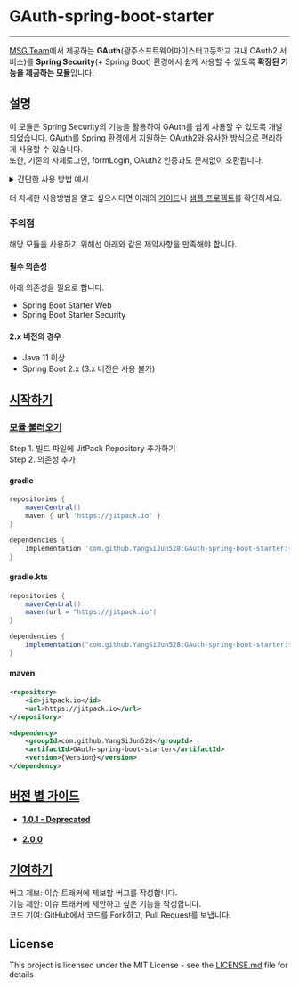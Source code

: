 # GAuth-spring-boot-starter

- - -

[MSG.Team](https://github.com/GSM-MSG)에서 제공하는 **GAuth**(광주소프트웨어마이스터고등학교 교내 OAuth2 서비스)를 **Spring Security**(+ Spring
Boot) 환경에서 쉽게 사용할 수 있도록 **확장된 기능을 제공하는 모듈**입니다.

## [설명](#설명)

이 모듈은 Spring Security의 기능을 활용하여 GAuth를 쉽게 사용할 수 있도록 개발되었습니다.
GAuth를 Spring 환경에서 지원하는 OAuth2와 유사한 방식으로 편리하게 사용할 수 있습니다.   
또한, 기존의 자체로그인, formLogin, OAuth2 인증과도 문제없이 호환됩니다.

<details>
<summary>간단한 사용 방법 예시</summary>

#### 예시 1

```java
@Configuration
public class SecurityConfig {
    // ...
    @Bean
    public SecurityFilterChain filterChain(HttpSecurity http) throws Exception {
        http
                // ...
                .apply(gauth);
        return http.build();
    }
}
```

#### 예시 2

```java
@Configuration
public class SecurityConfig {
    // 생략
    @Bean
    public SecurityFilterChain filterChain(HttpSecurity http) throws Exception {
        http
                // ...
                .apply(gatuh
                        .loginPageUrl("/to-gauth-login-page")
                        .loginProcessingUrl("/login/code/gauth")
                        .successHandler(
                                new SimpleUrlAuthenticationSuccessHandler("/success"))
                        .failureHandler(
                                new SimpleUrlAuthenticationFailureHandler("/failure")));
        return http.build();
    }
}
```

</details>

더 자세한 사용방법을 알고 싶으시다면 아래의 [가이드](#버전-별-가이드)나 [샘플 프로젝트](https://github.com/YangSiJun528/GAuth-spring-boot-starter-sample)를
확인하세요.

### 주의점

해당 모듈을 사용하기 위해선 아래와 같은 제약사항을 만족해야 합니다.

#### 필수 의존성
아래 의존성을 필요로 합니다.
  - Spring Boot Starter Web
  - Spring Boot Starter Security

#### 2.x 버전의 경우

- Java 11 이상
- Spring Boot 2.x (3.x 버전은 사용 불가)

## [시작하기](#시작하기)

### [모듈 불러오기](#모듈-불러오기)

Step 1. 빌드 파일에 JitPack Repository 추가하기  
Step 2. 의존성 추가

#### gradle

```groovy
repositories {
    mavenCentral()
    maven { url 'https://jitpack.io' }
}
```

```groovy
dependencies {
    implementation 'com.github.YangSiJun528:GAuth-spring-boot-starter:{Version}'
}
```

#### gradle.kts

```groovy
repositories {
    mavenCentral()
    maven(url = "https://jitpack.io")
}
```

```groovy
dependencies {
    implementation("com.github.YangSiJun528:GAuth-spring-boot-starter:{Version}")
}
```

#### maven

```xml
<repository>
    <id>jitpack.io</id>
    <url>https://jitpack.io</url>
</repository>
```

```xml
<dependency>
    <groupId>com.github.YangSiJun528</groupId>
    <artifactId>GAuth-spring-boot-starter</artifactId>
    <version>{Version}</version>
</dependency>
```

## [버전 별 가이드](#버전-별-가이드)

- #### [1.0.1 - Deprecated](docs/guide/ver_101/reference.md)
- #### [2.0.0](docs/guide/ver_200/reference.md)

## [기여하기](#기여하기)

버그 제보: 이슈 트래커에 제보할 버그를 작성합니다.  
기능 제안: 이슈 트래커에 제안하고 싶은 기능을 작성합니다.  
코드 기여: GitHub에서 코드를 Fork하고, Pull Request를 보냅니다.

## License

This project is licensed under the MIT License - see the [LICENSE.md](LICENSE.md) file for details
